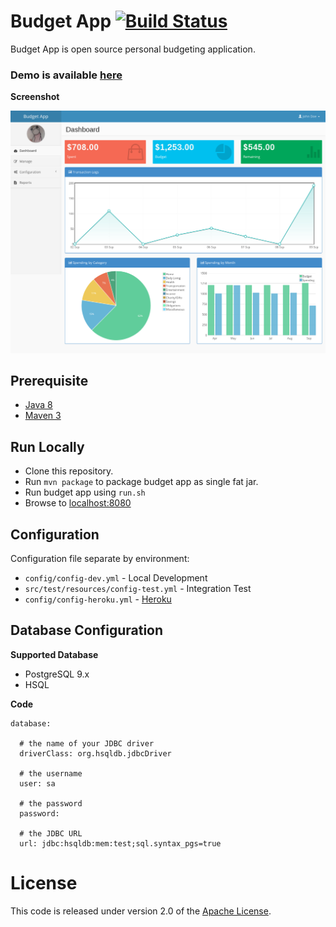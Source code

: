 # Budget App [![Build Status](https://travis-ci.org/paukiatwee/budgetapp.svg?branch=master)](https://travis-ci.org/paukiatwee/budgetapp)

Budget App is open source personal budgeting application.

### Demo is available [here](https://app.budgetapp.io/)

**Screenshot**

![](screenshot.png)


## Prerequisite

+ [Java 8](http://www.oracle.com/technetwork/java/javase/downloads/index.html)
+ [Maven 3](http://maven.apache.org/)

## Run Locally

+ Clone this repository.
+ Run `mvn package` to package budget app as single fat jar.
+ Run budget app using `run.sh`
+ Browse to [localhost:8080][]

## Configuration
Configuration file separate by environment:

* `config/config-dev.yml` - Local Development
* `src/test/resources/config-test.yml` - Integration Test
* `config/config-heroku.yml` - [Heroku][]


## Database Configuration

**Supported Database**

* PostgreSQL 9.x
* HSQL

**Code**
```
database:

  # the name of your JDBC driver
  driverClass: org.hsqldb.jdbcDriver

  # the username
  user: sa

  # the password
  password:

  # the JDBC URL
  url: jdbc:hsqldb:mem:test;sql.syntax_pgs=true
```


# License

This code is released under version 2.0 of the [Apache License][].

[Heroku]: https://www.heroku.com
[localhost:8080]: http://localhost:8080
[Apache License]: http://www.apache.org/licenses/LICENSE-2.0
